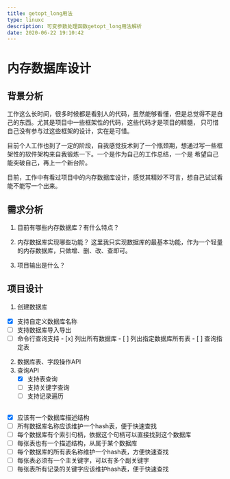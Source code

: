 ```yaml
---
title: getopt_long用法
type: linuxc
description: 可变参数处理函数getopt_long用法解析
date: 2020-06-22 19:10:42
---
```


# 内存数据库设计

## 背景分析

工作这么长时间，很多时候都是看别人的代码，虽然能够看懂，但是总觉得不是自己的东西。尤其是项目中一些框架性的代码，这些代码才是项目的精髓，
只可惜自己没有参与过这些框架的设计，实在是可惜。

目前个人工作也到了一定的阶段，自我感觉技术到了一个瓶颈期，想通过写一些框架性的软件架构来自我锻炼一下。一个是作为自己的工作总结，一个是
希望自己能突破自己，再上一个新台阶。

目前，工作中有看过项目中的内存数据库设计，感觉其精妙不可言，想自己试试看能不能写一个出来。

## 需求分析

1. 目前有哪些内存数据库？有什么特点？

2. 内存数据库实现哪些功能？
    这里我只实现数据库的最基本功能，作为一个轻量的内存数据库，只做增、删、改、查即可。
    
3. 项目输出是什么？

## 项目设计

1. 创建数据库
  - [x] 支持自定义数据库名称
  - [ ] 支持数据库导入导出
  - [ ] 命令行查询支持
        - [x] 列出所有数据库
        - [ ] 列出指定数据库所有表
        - [ ] 查询指定表
2. 数据库表、字段操作API
3. 查询API
   - [x] 支持表查询
   - [ ] 支持关键字查询
   - [ ] 支持记录遍历

## 

- [x] 应该有一个数据库描述结构
- [ ] 所有数据库名称应该维护一个hash表，便于快速查找
- [ ] 每个数据库有个索引句柄，依据这个句柄可以直接找到这个数据库
- [ ] 每张表也有一个描述结构，从属于某个数据库
- [ ] 每个数据库的所有表名称维护一个hash表，方便快速查找
- [ ] 每张表必须有一个主关键字，可以有多个副关键字
- [ ] 每张表所有记录的关键字应该维护hash表，便于快速查找
